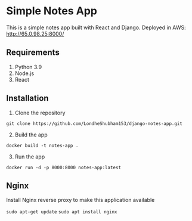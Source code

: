 # Simple Notes App
This is a simple notes app built with React and Django.
Deployed in AWS: http://65.0.98.25:8000/
## Requirements
1. Python 3.9
2. Node.js
3. React

## Installation
1. Clone the repository
```
git clone https://github.com/LondheShubham153/django-notes-app.git
```

2. Build the app
```
docker build -t notes-app .
```

3. Run the app
```
docker run -d -p 8000:8000 notes-app:latest
```

## Nginx

Install Nginx reverse proxy to make this application available

`sudo apt-get update`
`sudo apt install nginx`
